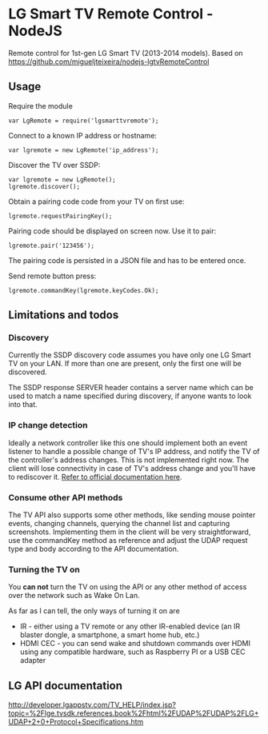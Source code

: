 # LG Smart TV Remote Control - NodeJS


Remote control for 1st-gen LG Smart TV (2013-2014 models). Based on https://github.com/migueljteixeira/nodejs-lgtvRemoteControl

## Usage

Require the module

    var LgRemote = require('lgsmarttvremote');
Connect to a known IP address or hostname:

    var lgremote = new LgRemote('ip_address');
Discover the TV over SSDP:

    var lgremote = new LgRemote();
    lgremote.discover();
Obtain a pairing code code from your TV on first use:

    lgremote.requestPairingKey();
Pairing code should be displayed on screen now. Use it to pair:

    lgremote.pair('123456');
The pairing code is persisted in a JSON file and has to be entered once.

Send remote button press:

    lgremote.commandKey(lgremote.keyCodes.Ok);

## Limitations and todos

### Discovery

Currently the SSDP discovery code assumes you have only one LG Smart TV on your LAN.
If more than one are present, only the first one will be discovered.

The SSDP response SERVER header contains a server name which can be used to match a name specified during discovery, if anyone wants to look into that.

### IP change detection

Ideally a network controller like this one should implement both an event listener to handle a possible change of TV's IP address, and notify the TV of the controller's address changes.
This is not implemented right now. The client will lose connectivity in case of TV's address change and you'll have to rediscover it.
[Refer to official documentation here](http://developer.lgappstv.com/TV_HELP/index.jsp?topic=%2Flge.tvsdk.references.book%2Fhtml%2FUDAP%2FUDAP%2FIP+Address+Change+Notification+Controller+Host.htm).

### Consume other API methods

The TV API also supports some other methods, like sending mouse pointer events, changing channels, querying the channel list and capturing screenshots. Implementing them in the client will be very straightforward, use the commandKey method as reference and adjust the UDAP request type and body according to the API documentation.

### Turning the TV on

You **can not** turn the TV on using the API or any other method of access over the network such as Wake On Lan.

As far as I can tell, the only ways of turning it on are 
* IR - either using a TV remote or any other IR-enabled device (an IR blaster dongle, a smartphone, a smart home hub, etc.)
* HDMI CEC - you can send wake and shutdown commands over HDMI using any compatible hardware, such as Raspberry PI or a USB CEC adapter

## LG API documentation

http://developer.lgappstv.com/TV_HELP/index.jsp?topic=%2Flge.tvsdk.references.book%2Fhtml%2FUDAP%2FUDAP%2FLG+UDAP+2+0+Protocol+Specifications.htm
